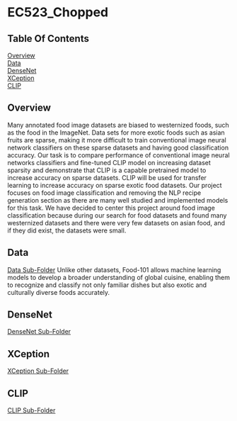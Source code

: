 # EC523_Chopped

## Table Of Contents
[Overview](#Overview)  
[Data](#Data)   
[DenseNet](#DenseNet)   
[XCeption](#XCeption)   
[CLIP](#CLIP) 

## Overview

Many annotated food image datasets are biased to westernized foods, such as the food in the ImageNet. Data sets for more exotic foods such as asian fruits are sparse, making it more difficult to train conventional image neural network classifiers on these sparse datasets and having good classification accuracy. Our task is to compare performance of conventional image neural networks classifiers and fine-tuned CLIP model on increasing dataset sparsity and demonstrate that CLIP is a capable pretrained model to increase accuracy on sparse datasets. CLIP will be used for transfer learning to increase accuracy on sparse exotic food datasets. Our project focuses on food image classification and removing the NLP recipe generation section as there are many well studied and implemented models for this task. We have decided to center this project around food image classification because during our search for food datasets and found many westernized datasets and there were very few datasets on asian food, and if they did exist, the datasets were small. 

## Data
[Data Sub-Folder](https://github.com/ayak2002/EC523_Chopped/tree/main/data)
Unlike other datasets, Food-101 allows machine learning models to develop a broader understanding of global cuisine, enabling them to recognize and classify not only familiar dishes but also exotic and culturally diverse foods accurately. 


## DenseNet
[DenseNet Sub-Folder](https://github.com/ayak2002/EC523_Chopped/tree/main/DenseNet)

## XCeption
[XCeption Sub-Folder](https://github.com/ayak2002/EC523_Chopped/tree/main/XceptionModel)


## CLIP
[CLIP Sub-Folder](https://github.com/ayak2002/EC523_Chopped/tree/main/CLIP)

